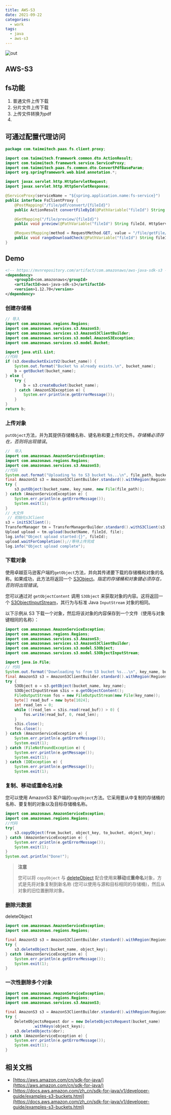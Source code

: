 ```yaml
---
title: AWS-S3
date: 2021-09-22
categories:
  - work
tags:
  - java
  - aws-s3
---
```




![out](https://fastly.jsdelivr.net/gh/qbmzc/images/2021/202109221604626.jpg)

<!-- more -->

## AWS-S3

## fs功能

1. 普通文件上传下载
2. 分片文件上传下载
3. 上传文件转换为pdf
4. 

## 可通过配置代理访问

```java
package com.taimeitech.paas.fs.client.proxy;

import com.taimeitech.framework.common.dto.ActionResult;
import com.taimeitech.framework.service.ServiceProxy;
import com.taimeitech.paas.fs.common.dto.ConvertPdfBaseParam;
import org.springframework.web.bind.annotation.*;

import javax.servlet.http.HttpServletRequest;
import javax.servlet.http.HttpServletResponse;

@ServiceProxy(serviceName = "${spring.application.name:fs-service}")
public interface FsClientProxy {
    @PostMapping("/file/pdf/convert/{fileId}")
    public ActionResult convertFileById(@PathVariable("fileId") String fileId, @RequestParam(value = "hurry", required = false) Boolean hurry, @RequestBody(required = false) ConvertPdfBaseParam request);

    @GetMapping("/file/preview/{fileId}")
    public void preview(@PathVariable("fileId") String fileId, HttpServletRequest req, HttpServletResponse resp);

    @RequestMapping(method = RequestMethod.GET, value = "/file/getFile/{fileId}")
    public void rangeDownloadCheck(@PathVariable("fileId") String fileId, HttpServletResponse resp);
}

```



## Demo

```xml
<!-- https://mvnrepository.com/artifact/com.amazonaws/aws-java-sdk-s3 -->
<dependency>
    <groupId>com.amazonaws</groupId>
    <artifactId>aws-java-sdk-s3</artifactId>
    <version>1.12.70</version>
</dependency>
```



### 创建存储桶

```java
// 导入
import com.amazonaws.regions.Regions;
import com.amazonaws.services.s3.AmazonS3;
import com.amazonaws.services.s3.AmazonS3ClientBuilder;
import com.amazonaws.services.s3.model.AmazonS3Exception;
import com.amazonaws.services.s3.model.Bucket;

import java.util.List;
//代码
if (s3.doesBucketExistV2(bucket_name)) {
    System.out.format("Bucket %s already exists.\n", bucket_name);
    b = getBucket(bucket_name);
} else {
    try {
        b = s3.createBucket(bucket_name);
    } catch (AmazonS3Exception e) {
        System.err.println(e.getErrorMessage());
    }
}
return b;
```

### 上传对象

`putObject`方法，并为其提供存储桶名称、键名称和要上传的文件。*存储桶必须存在，否则将出现错误*。

```java
//	导入
import com.amazonaws.AmazonServiceException;
import com.amazonaws.regions.Regions;
import com.amazonaws.services.s3.AmazonS3;
//代码
System.out.format("Uploading %s to S3 bucket %s...\n", file_path, bucket_name);
final AmazonS3 s3 = AmazonS3ClientBuilder.standard().withRegion(Regions.DEFAULT_REGION).build();
try {
    s3.putObject(bucket_name, key_name, new File(file_path));
} catch (AmazonServiceException e) {
    System.err.println(e.getErrorMessage());
    System.exit(1);
}
// 大文件
 // 初始化s3Client
s3 = initS3Client();
TransferManager tm = TransferManagerBuilder.standard().withS3Client(s3).build();
Upload upload = tm.upload(bucketName, fileId, file);
log.info("Object upload started:{}", fileId);
upload.waitForCompletion();//等待上传完成
log.info("Object upload complete");
```



### 下载对象

使用卓越亚马逊客户端的`getObject`方法，并向其传递要下载的存储桶和对象的名称。如果成功，此方法将返回一个 [S3Object](https://docs.aws.amazon.com/sdk-for-java/v1/reference/com/amazonaws/services/s3/model/S3Object.html)。*指定的存储桶和对象键必须存在，否则将出现错误*。

您可以通过对 `getObjectContent` 调用 `S3Object` 来获取对象的内容。这将返回一个 [S3ObjectInputStream](https://docs.aws.amazon.com/sdk-for-java/v1/reference/com/amazonaws/services/s3/model/S3ObjectInputStream.html)，其行为与标准 Java `InputStream` 对象的相同。

以下示例从 S3 下载一个对象，然后将该对象的内容保存到一个文件（使用与对象键相同的名称）：

```java
import com.amazonaws.AmazonServiceException;
import com.amazonaws.regions.Regions;
import com.amazonaws.services.s3.AmazonS3;
import com.amazonaws.services.s3.AmazonS3ClientBuilder;
import com.amazonaws.services.s3.model.S3Object;
import com.amazonaws.services.s3.model.S3ObjectInputStream;

import java.io.File;
// 代码
System.out.format("Downloading %s from S3 bucket %s...\n", key_name, bucket_name);
final AmazonS3 s3 = AmazonS3ClientBuilder.standard().withRegion(Regions.DEFAULT_REGION).build();
try {
    S3Object o = s3.getObject(bucket_name, key_name);
    S3ObjectInputStream s3is = o.getObjectContent();
    FileOutputStream fos = new FileOutputStream(new File(key_name));
    byte[] read_buf = new byte[1024];
    int read_len = 0;
    while ((read_len = s3is.read(read_buf)) > 0) {
        fos.write(read_buf, 0, read_len);
    }
    s3is.close();
    fos.close();
} catch (AmazonServiceException e) {
    System.err.println(e.getErrorMessage());
    System.exit(1);
} catch (FileNotFoundException e) {
    System.err.println(e.getMessage());
    System.exit(1);
} catch (IOException e) {
    System.err.println(e.getMessage());
    System.exit(1);
```



### 复制、移动或重命名对象

您可以使用 AmazonS3 客户端的`copyObject`方法。它采用要从中复制的存储桶的名称、要复制的对象以及目标存储桶名称。

```java
import com.amazonaws.AmazonServiceException;
import com.amazonaws.regions.Regions;
//代码
try{
    s3.copyObject(from_bucket, object_key, to_bucket, object_key);
} catch (AmazonServiceException e) {
    System.err.println(e.getErrorMessage());
    System.exit(1);
}
System.out.println("Done!");
```



> **注意**
>
> 您可以将 `copyObject` 与 [deleteObject](https://docs.aws.amazon.com/zh_cn/sdk-for-java/v1/developer-guide/examples-s3-objects.html#delete-object) 配合使用来**移动**或**重命名**对象，方式是先将对象复制到新名称 (您可以使用与源和目标相同的存储桶)，然后从对象的旧位置删除对象。

### 删除元数据

deleteObject

```java
import com.amazonaws.AmazonServiceException;
import com.amazonaws.regions.Regions;

final AmazonS3 s3 = AmazonS3ClientBuilder.standard().withRegion(Regions.DEFAULT_REGION).build();
try {
    s3.deleteObject(bucket_name, object_key);
} catch (AmazonServiceException e) {
    System.err.println(e.getErrorMessage());
    System.exit(1);
}
```

### 一次性删除多个对象

```java
import com.amazonaws.AmazonServiceException;
import com.amazonaws.regions.Regions;
import com.amazonaws.services.s3.AmazonS3;

final AmazonS3 s3 = AmazonS3ClientBuilder.standard().withRegion(Regions.DEFAULT_REGION).build();
try {
    DeleteObjectsRequest dor = new DeleteObjectsRequest(bucket_name)
            .withKeys(object_keys);
    s3.deleteObjects(dor);
} catch (AmazonServiceException e) {
    System.err.println(e.getErrorMessage());
    System.exit(1);
}
```





## 相关文档

- [https://aws.amazon.com/cn/sdk-for-java/](https://aws.amazon.com/cn/sdk-for-java/)
- [https://docs.aws.amazon.com/zh_cn/sdk-for-java/v1/developer-guide/examples-s3-buckets.html](https://docs.aws.amazon.com/zh_cn/sdk-for-java/v1/developer-guide/examples-s3-buckets.html)